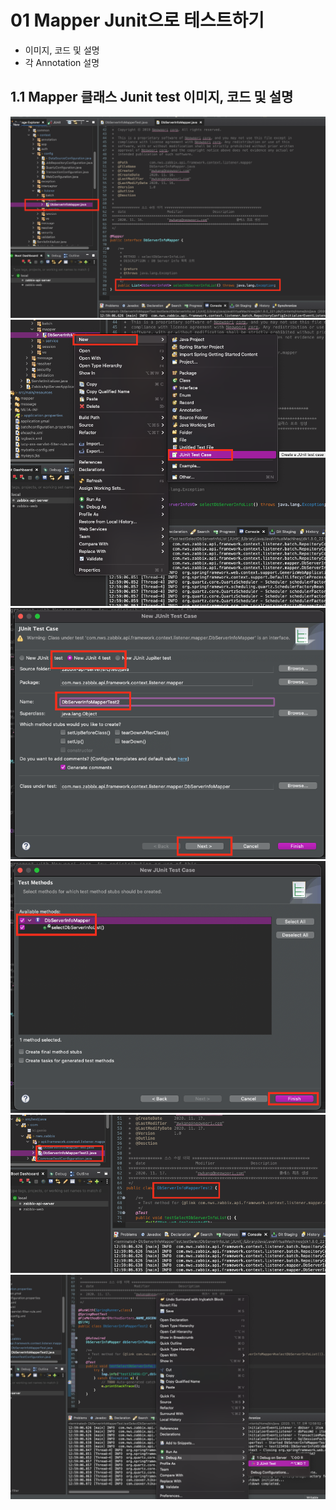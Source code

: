 # 01 Mapper Junit으로 테스트하기

- 이미지, 코드 및 설명
- 각 Annotation 설명



## 1.1 Mapper 클래스 Junit test 이미지, 코드 및 설명
<img src='/img/20201117/20201117_img1.png'><br>
<img src='/img/20201117/20201117_img2.png'><br>
<img src='/img/20201117/20201117_img3.png'><br>
<img src='/img/20201117/20201117_img4.png'><br>
<img src='/img/20201117/20201117_img5.png'><br>
<img src='/img/20201117/20201117_img6.png'><br>

